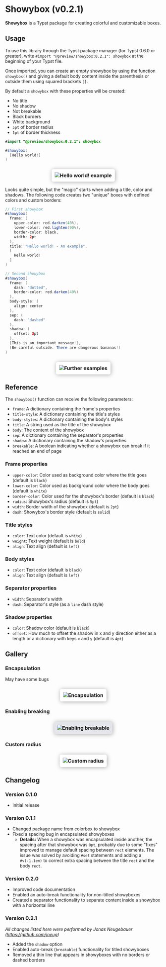 # Showybox (v0.2.1)

**Showybox** is a Typst package for creating colorful and customizable boxes.

<!-- _Please note that this version (v0.2.1) **isn't yet published at Typst's official package repository**. If you want to use this package, see https://github.com/typst/packages/tree/main/packages/preview for the latest stable version_ -->

## Usage

To use this library through the Typst package manager (for Typst 0.6.0 or greater), write `#import "@preview/showybox:0.2.1": showybox` at the beginning of your Typst file.

Once imported, you can create an empty showybox by using the function `showybox()` and giving a default body content inside the parenthesis or outside them using squared brackets `[]`.

By default a `showybox` with these properties will be created:

- No title
- No shadow
- Not breakable
- Black borders
- White background
- `5pt` of border radius
- `1pt` of border thickness

```java
#import "@preview/showybox:0.2.1": showybox

#showybox(
  [Hello world!]
)
```
<h3 align="center">
  <img alt="Hello world! example" src="assets/hello-world-example.png" style="max-width: 100%; background-color: #FFFFFF; padding: 10px 10px; box-shadow: 1pt 1pt 10pt 0pt #AAAAAA; border-radius: 4pt">
</h3>

Looks quite simple, but the "magic" starts when adding a title, color and shadows. The following code creates two "unique" boxes with defined colors and custom borders:
```java
// First showybox
#showybox(
  frame: (
    upper-color: red.darken(40%),
    lower-color: red.lighten(90%),
    border-color: black,
    width: 2pt
  ),
  title: "Hello world! - An example",
  [
    Hello world!
  ]
)

// Second showybox
#showybox(
  frame: (
    dash: "dotted",
    border-color: red.darken(40%)
  ),
  body-style: (
    align: center
  ),
  sep: (
    dash: "dashed"
  ),
  shadow: (
	offset: 3pt
  ),
  [This is an important message!],
  [Be careful outside. There are dangerous bananas!]
)
```
<h3 align="center">
  <img alt="Further examples" src="assets/further-examples.png" style="max-width: 100%; background-color: #FFFFFF; padding: 10px 10px; box-shadow: 1pt 1pt 10pt 0pt #AAAAAA; border-radius: 4pt">
</h3>

## Reference

The `showybox()` function can receive the following parameters:
- `frame`: A dictionary containing the frame's properties
- `title-style`: A dictionary containing the title's styles
- `body-styles`: A dictionary containing the body's styles
- `title`: A string used as the title of the showybox
- `body`: The content of the showybox
- `sep`: A dictionary containing the separator's properties
- `shadow`: A dictionary containing the shadow's properties
- `breakable`: A boolean indicating whether a showybox can break if it reached an end of page

### Frame properties
- `upper-color`: Color used as background color where the title goes (default is `black`)
- `lower-color`: Color used as background color where the body goes (default is `white`)
- `border-color`: Color used for the showybox's border (default is `black`)
- `radius`: Showybox's radius (default is `5pt`)
- `width`: Border width of the showybox (default is `2pt`)
- `dash`: Showybox's border style (default is `solid`)

### Title styles
- `color`: Text color (default is `white`)
- `weight`: Text weight (default is `bold`)
- `align`: Text align (default is `left`)

### Body styles
- `color`: Text color (default is `black`)
- `align`: Text align (default is `left`)

### Separator properties
- `width`: Separator's width
- `dash`: Separator's style (as a `line` dash style)

### Shadow properties
- `color`: Shadow color (default is `black`)
- `offset`: How much to offset the shadow in x and y direction either as a length or a dictionary with keys `x` and `y` (default is `4pt`)


## Gallery

### Encapsulation

May have some bugs
<h3 align="center">
  <img alt="Encapsulation" src="assets/encapsulation.png" style="max-width: 100%; background-color: #FFFFFF; padding: 10px 10px; box-shadow: 1pt 1pt 10pt 0pt #AAAAAA; border-radius: 4pt">
</h3>

### Enabling breaking
<h3 align="center">
  <img alt="Enabling breakable" src="assets/enabling-breakable.png" style="max-width: 100%; padding: 10px 10px; background-color: #E4E5EA; box-shadow: 1pt 1pt 10pt 0pt #AAAAAA; border-radius: 4pt">
</h3>

### Custom radius
<h3 align="center">
  <img alt="Custom radius" src="assets/custom-radius.png" style="max-width: 100%; background: #FFFFFF; padding: 10px 10px; box-shadow: 1pt 1pt 10pt 0pt #AAAAAA; border-radius: 4pt">
</h3>

## Changelog

### Version 0.1.0
- Initial release

### Version 0.1.1
- Changed package name from colorbox to showybox
- Fixed a spacing bug in encapsulated showyboxes
  - **Details:** When a showybox was encapsulated inside another, the spacing after that showybox was `0pt`, probably due to some "fixes" improved to manage default spacing between `rect` elements. The issue was solved by avoiding `#set` statements and adding a `#v(-1.1em)` to correct extra spacing between the title `rect` and the body `rect`.

### Version 0.2.0
- Improved code documentation
- Enabled an auto-break functionality for non-titled showyboxes
- Created a separator functionality to separate content inside a showybox with a horizontal line

### Version 0.2.1

_All changes listed here were performed  by Jonas Neugebauer (<https://github.com/jneug>)_

- Added the `shadow` option 
- Enabled auto-break (`breakable`) functionality for titled showyboxes
- Removed a thin line that appears in showyboxes with no borders or dashed borders
